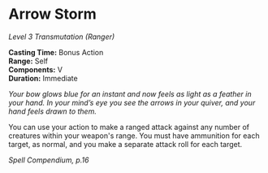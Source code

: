 # Arrow Storm
*Level 3 Transmutation (Ranger)*

**Casting Time:** Bonus Action  
**Range:** Self  
**Components:** V  
**Duration:** Immediate

*Your bow glows blue for an instant and now feels as light as a feather in your hand. In your mind’s eye you see the arrows in your quiver, and your hand feels drawn to them.*

You can use your action to make a ranged attack against any number of creatures within your weapon's range. You must have ammunition for each target, as normal, and you make a separate attack roll for each target.



*Spell Compendium, p.16*